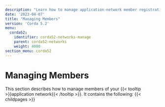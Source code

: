 ```yaml
---
description: "Learn how to manage application-network member registrations and update group parameters."
date: '2023-04-07'
title: "Managing Members"
version: 'Corda 5.2'
menu:
  corda52:
    identifier: corda52-networks-manage
    parent: corda52-networks
    weight: 4000
section_menu: corda52
---
```

# Managing Members

This section describes how to manage members of your {{< tooltip >}}application network{{< /tooltip >}}. It contains the following:
{{< childpages >}}
